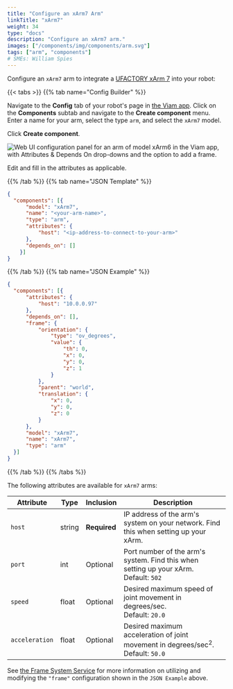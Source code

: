 ```yaml
---
title: "Configure an xArm7 Arm"
linkTitle: "xArm7"
weight: 34
type: "docs"
description: "Configure an xArm7 arm."
images: ["/components/img/components/arm.svg"]
tags: ["arm", "components"]
# SMEs: William Spies
---
```


Configure an `xArm7` arm to integrate a [UFACTORY xArm 7](https://www.ufactory.cc/product-page/ufactory-xarm-7) into your robot:

{{< tabs >}}
{{% tab name="Config Builder" %}}

Navigate to the **Config** tab of your robot's page in [the Viam app](https://app.viam.com).
Click on the **Components** subtab and navigate to the **Create component** menu.
Enter a name for your arm, select the type `arm`, and select the `xArm7` model.

Click **Create component**.

![Web UI configuration panel for an arm of model xArm6 in the Viam app, with Attributes & Depends On drop-downs and the option to add a frame.](../img/xArm7-ui-config.png)

Edit and fill in the attributes as applicable.

{{% /tab %}}
{{% tab name="JSON Template" %}}

```json {class="line-numbers linkable-line-numbers"}
{
  "components": [{
      "model": "xArm7",
      "name": "<your-arm-name>",
      "type": "arm",
      "attributes": {
          "host": "<ip-address-to-connect-to-your-arm>"
      },
      "depends_on": []
    }]
}
```

{{% /tab %}}
{{% tab name="JSON Example" %}}

```json {class="line-numbers linkable-line-numbers"}
{
  "components": [{
      "attributes": {
          "host": "10.0.0.97"
      },
      "depends_on": [],
      "frame": {
          "orientation": {
              "type": "ov_degrees",
              "value": {
                  "th": 0,
                  "x": 0,
                  "y": 0,
                  "z": 1
              }
          },
          "parent": "world",
          "translation": {
              "x": 0,
              "y": 0,
              "z": 0
          }
      },
      "model": "xArm7",
      "name": "xArm7",
      "type": "arm"
  }]
}
```

{{% /tab %}}
{{% /tabs %}}

The following attributes are available for `xArm7` arms:

| Attribute | Type | Inclusion | Description |
| ----------| ---- | ----------| ----------- |
| `host`  | string | **Required** | IP address of the arm's system on your network. Find this when setting up your xArm. |
| `port`  | int | Optional | Port number of the arm's system. Find this when setting up your xArm. <br> Default: `502` |
| `speed` | float | Optional | Desired maximum speed of joint movement in degrees/sec. <br> Default: `20.0` |
| `acceleration`  | float | Optional | Desired maximum acceleration of joint movement in degrees/sec<sup>2</sup>. <br> Default: `50.0` |

See [the Frame System Service](/services/frame-system/) for more information on utilizing and modifying the `"frame"` configuration shown in the `JSON Example` above.
